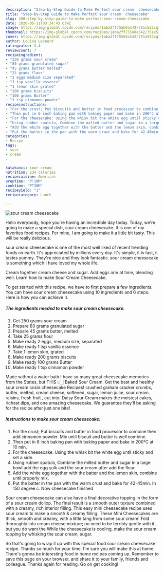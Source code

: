 ```yaml
---
description: "Step-by-Step Guide to Make Perfect sour cream  cheesecake"
title: "Step-by-Step Guide to Make Perfect sour cream  cheesecake"
slug: 400-step-by-step-guide-to-make-perfect-sour-cream-cheesecake
date: 2020-05-11T03:34:43.034Z
image: https://img-global.cpcdn.com/recipes/1aba2ff75560a542/751x532cq70/sour-cream-cheesecake-recipe-main-photo.jpg
thumbnail: https://img-global.cpcdn.com/recipes/1aba2ff75560a542/751x532cq70/sour-cream-cheesecake-recipe-main-photo.jpg
cover: https://img-global.cpcdn.com/recipes/1aba2ff75560a542/751x532cq70/sour-cream-cheesecake-recipe-main-photo.jpg
author: Louisa Leonard
ratingvalue: 3.4
reviewcount: 7
recipeingredient:
- "250 grams sour cream"
- "80 grams granulated sugar"
- "45 grams butter melted"
- "25 grams flour"
- "2 eggs medium size separated"
- "1 tsp vanilla essence"
- "1 lemon skin grated"
- "200 grams biscuits"
- "100 grams Butter"
- "1 tsp cinnamon powder"
recipeinstructions:
- "For the crust; Put biscuits and butter in food processor to combine then add cinnamon powder. Mix until biscuit and butter is well combine."
- "Then put in 6 inch baking pan with baking paper and bake in 200°C at 10 min."
- "For the cheesecake: Using the whisk bit the white egg until sticky and set a side."
- "Using rubber spatula, Combine the milted butter and sugar in a large bowl  add the egg yolk and the sour cream after add the flour."
- "Add the white egg together with the batter and the lemon skin, combine until properly mix."
- "Put the batter in the pan with the warm crust and bake for 42-45min. In 150 degree c. Now cheesecake finished"
categories:
- Recipe
tags:
- sour
- cream
- 

katakunci: sour cream  
nutrition: 234 calories
recipecuisine: American
preptime: "PT10M"
cooktime: "PT30M"
recipeyield: "1"
recipecategory: Lunch

---
```



![sour cream  cheesecake](https://img-global.cpcdn.com/recipes/1aba2ff75560a542/751x532cq70/sour-cream-cheesecake-recipe-main-photo.jpg)

Hello everybody, hope you're having an incredible day today. Today, we're going to make a special dish, sour cream  cheesecake. It is one of my favorites food recipes. For mine, I am going to make it a little bit tasty. This will be really delicious.

sour cream  cheesecake is one of the most well liked of recent trending foods on earth. It's appreciated by millions every day. It's simple, it is fast, it tastes yummy. They're nice and they look fantastic. sour cream  cheesecake is something which I have loved my whole life.

Cream together cream cheese and sugar. Add eggs one at time, blending well. Learn how to make Sour Cream Cheesecake.


To get started with this recipe, we have to first prepare a few ingredients. You can have sour cream  cheesecake using 10 ingredients and 6 steps. Here is how you can achieve it.

<!--inarticleads1-->

##### The ingredients needed to make sour cream  cheesecake:

1. Get 250 grams sour cream
1. Prepare 80 grams granulated sugar
1. Prepare 45 grams butter, melted
1. Take 25 grams flour
1. Make ready 2 eggs, medium size, separated
1. Make ready 1 tsp vanilla essence
1. Take 1 lemon skin, grated
1. Make ready 200 grams biscuits
1. Make ready 100 grams Butter
1. Make ready 1 tsp cinnamon powder


Made without a water bath I have so many great cheesecake memories from the States, but THIS 👆🏻 Baked Sour Cream. Get the best and healthy sour cream raisin cheesecake Recipes! crushed graham cracker crumbs, butter, melted, cream cheese, softened, sugar, lemon juice, sour cream, raisins, fresh fruit , cut into. Daisy Sour Cream makes the moistest cakes, richest dips, and one amazing cheesecake. We guarantee they&#39;ll be asking for the recipe after just one bite! 

<!--inarticleads2-->

##### Instructions to make sour cream  cheesecake:

1. For the crust; Put biscuits and butter in food processor to combine then add cinnamon powder. Mix until biscuit and butter is well combine.
1. Then put in 6 inch baking pan with baking paper and bake in 200°C at 10 min.
1. For the cheesecake: Using the whisk bit the white egg until sticky and set a side.
1. Using rubber spatula, Combine the milted butter and sugar in a large bowl  add the egg yolk and the sour cream after add the flour.
1. Add the white egg together with the batter and the lemon skin, combine until properly mix.
1. Put the batter in the pan with the warm crust and bake for 42-45min. In 150 degree c. Now cheesecake finished


Sour cream cheesecake can also have a final decorative topping in the form of a sour cream dollop. The final result is a smooth outer texture combined with a creamy, rich interior filling. This easy mini cheesecake recipe uses sour cream to make a smooth &amp; creamy filling. These Mini Cheesecakes are thick, smooth and creamy, with a little tang from some sour cream! Fold thoroughly into cream cheese mixture; no need to be terribly gentle with it, but you do want the While the cheesecake is cooling, make the sour cream topping by whisking the sour cream, sugar. 

So that's going to wrap it up with this special food sour cream  cheesecake recipe. Thanks so much for your time. I'm sure you will make this at home. There's gonna be interesting food in home recipes coming up. Remember to save this page on your browser, and share it to your family, friends and colleague. Thanks again for reading. Go on get cooking!
